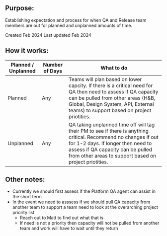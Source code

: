 ## Purpose: 
Establishing expectation and process for when QA and Release team members are out for planned and unplanned amounts of time. 

Created Feb 2024
Last updated Feb 2024

## How it works: 

| Planned / Unplanned | Number of Days | What to do | 
|------------------- | -------- | --------|
| Planned | Any | Teams will plan based on lower capcity. If there is a critical need for QA then need to assess if QA capacity can be pulled from other areas (H&B, Global, Design System, API, External teams)  to support based on project priotities. | 
| Unplanned | Any | QA taking unplanned time off will tag their PM to see if there is anything critical. Recommend no changes if out for 1-2 days. If longer then need to assess if QA capacity can be pulled from other areas to support based on project priotities. | 

## Other notes: 
- Currently we should first assess if the Platform QA agent can assist in the short term 
- In the event we need to asssess if we should pull QA capacity from another team to support a team need to look at the overarching project priority list
   - Reach out to Matt to find out what that is 
   - If need is not a priority then capacity will not be pulled from another team and work will have to wait until they return 
